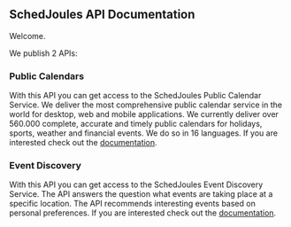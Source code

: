 ## SchedJoules API Documentation

Welcome.

We publish 2 APIs:

### Public Calendars
With this API you can get access to the SchedJoules Public Calendar Service. We deliver the most comprehensive public calendar service in the world for desktop, web and mobile applications. We currently deliver over 560.000 complete, accurate and timely public calendars for holidays, sports, weather and financial events. We do so in 16 languages. If you are interested check out the [documentation](https://github.com/schedjoules/calendar-store-api).

### Event Discovery
With this API you can get access to the SchedJoules Event Discovery Service. The API answers the question what events are taking place at a specific location. The API recommends interesting events based on personal preferences. If you are interested check out the [documentation](https://schedjoules.github.io/event-discovery-api/#introduction).